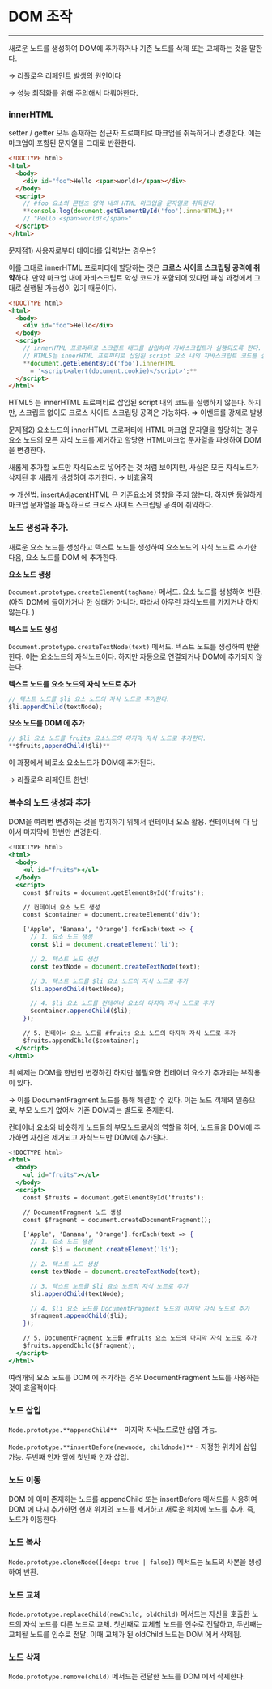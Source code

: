 # DOM 조작

---

새로운 노드를 생성하여 DOM에 추가하거나 기존 노드를 삭제 또는 교체하는 것을 말한다. 

→ 리플로우 리페인트 발생의 원인이다

→ 성능 최적화를 위해 주의해서 다뤄야한다.

### innerHTML

setter / getter 모두 존재하는 접근자 프로퍼티로 마크업을 취독하거나 변경한다. 얘는 마크업이 포함된 문자열을 그대로 반환한다. 

```html
<!DOCTYPE html>
<html>
  <body>
    <div id="foo">Hello <span>world!</span></div>
  </body>
  <script>
    // #foo 요소의 콘텐츠 영역 내의 HTML 마크업을 문자열로 취득한다.
    **console.log(document.getElementById('foo').innerHTML);**
    // "Hello <span>world!</span>"
  </script>
</html>
```

문제점1) 사용자로부터 데이터를 입력받는 경우는?

이를 그대로 innerHTML 프로퍼티에 할당하는 것은 **크로스 사이트 스크립팅 공격에 취약**하다. 만약 마크업 내에 자바스크립트 악성 코드가 포함되어 있다면 파싱 과정에서 그대로 실행될 가능성이 있기 때문이다. 

```html
<!DOCTYPE html>
<html>
  <body>
    <div id="foo">Hello</div>
  </body>
  <script>
    // innerHTML 프로퍼티로 스크립트 태그를 삽입하여 자바스크립트가 실행되도록 한다.
    // HTML5는 innerHTML 프로퍼티로 삽입된 script 요소 내의 자바스크립트 코드를 실행하지 않는다.
    **document.getElementById('foo').innerHTML
      = '<script>alert(document.cookie)</script>';**
  </script>
</html>
```

HTML5 는 innerHTML 프로퍼티로 삽입된 script 내의 코드를 실행하지 않는다. 하지만, 스크립트 없이도 크로스 사이트 스크립팅 공격은 가능하다. ⇒ 이벤트를 강제로 발생

문제점2) 요소노드의 innerHTML 프로퍼티에 HTML 마크업 문자열을 할당하는 경우 요소 노드의 모든 자식 노드를 제거하고 할당한 HTML마크업 문자열을 파싱하여 DOM을 변경한다.

새롭게 추가할 노드만 자식요소로 넣어주는 것 처럼 보이지만, 사실은 모든 자식노드가 삭제된 후 새롭게 생성하여 추가한다. → 비효율적

→ 개선법. insertAdjacentHTML 은 기존요소에 영향을 주지 않는다. 하지만 동일하게 마크업 문자열을 파싱하므로 크로스 사이트 스크립팅 공격에 취약하다.

### **노드 생성과 추가.**

새로운 요소 노드를 생성하고 텍스트 노드를 생성하여 요소노드의 자식 노드로 추가한 다음, 요소 노드를 DOM 에 추가한다. 

**요소 노드 생성**

`Document.prototype.createElement(tagName)` 메서드. 요소 노드를 생성하여 반환. (아직 DOM에 들어가거나 한 상태가 아니다. 따라서 아무런 자식노드를 가지거나 하지 않는다. )

**텍스트 노드 생성**             

`Document.prototype.createTextNode(text)` 메서드. 텍스트 노드를 생성하여 반환한다. 이는 요소노드의 자식노드이다. 하지만 자동으로 연결되거나 DOM에 추가되지 않는다.

**텍스트 노드를 요소 노드의 자식 노드로 추가**

```jsx
// 텍스트 노드를 $li 요소 노드의 자식 노드로 추가한다.
$li.appendChild(textNode);
```

**요소 노드를 DOM 에 추가**

```jsx
// $li 요소 노드를 fruits 요소노드의 마지막 자식 노드로 추가한다. 
**$fruits,appendChild($li)**
```

이 과정에서 비로소 요소노드가 DOM에 추가된다. 

→ 리플로우 리페인트 한번!

### 복수의 노드 생성과 추가

DOM을 여러번 변경하는 것을 방지하기 위해서 컨테이너 요소 활용. 컨테이너에 다 담아서 마지막에 한번만 변경한다.

```jsx
<!DOCTYPE html>
<html>
  <body>
    <ul id="fruits"></ul>
  </body>
  <script>
    const $fruits = document.getElementById('fruits');

    // 컨테이너 요소 노드 생성
    const $container = document.createElement('div');

    ['Apple', 'Banana', 'Orange'].forEach(text => {
      // 1. 요소 노드 생성
      const $li = document.createElement('li');

      // 2. 텍스트 노드 생성
      const textNode = document.createTextNode(text);

      // 3. 텍스트 노드를 $li 요소 노드의 자식 노드로 추가
      $li.appendChild(textNode);

      // 4. $li 요소 노드를 컨테이너 요소의 마지막 자식 노드로 추가
      $container.appendChild($li);
    });

    // 5. 컨테이너 요소 노드를 #fruits 요소 노드의 마지막 자식 노드로 추가
    $fruits.appendChild($container);
  </script>
</html>
```

위 예제는 DOM을 한번만 변경하긴 하지만 불필요한 컨테이너 요소가 추가되는 부작용이 있다. 

→ 이를 DocumentFragment 노드를 통해 해결할 수 있다. 이는 노드 객체의 일종으로, 부모 노드가 없어서 기존 DOM과는 별도로 존재한다.

컨테이너 요소와 비슷하게 노드들의 부모노드로서의 역할을 하며, 노드들을 DOM에 추가하면 자신은 제거되고 자식노드만 DOM에 추가된다. 

```jsx
<!DOCTYPE html>
<html>
  <body>
    <ul id="fruits"></ul>
  </body>
  <script>
    const $fruits = document.getElementById('fruits');

    // DocumentFragment 노드 생성
    const $fragment = document.createDocumentFragment();

    ['Apple', 'Banana', 'Orange'].forEach(text => {
      // 1. 요소 노드 생성
      const $li = document.createElement('li');

      // 2. 텍스트 노드 생성
      const textNode = document.createTextNode(text);

      // 3. 텍스트 노드를 $li 요소 노드의 자식 노드로 추가
      $li.appendChild(textNode);

      // 4. $li 요소 노드를 DocumentFragment 노드의 마지막 자식 노드로 추가
      $fragment.appendChild($li);
    });

    // 5. DocumentFragment 노드를 #fruits 요소 노드의 마지막 자식 노드로 추가
    $fruits.appendChild($fragment);
  </script>
</html>
```

여러개의 요소 노드를 DOM 에 추가하는 경우 DocumentFragment 노드를 사용하는 것이 효율적이다.

### **노드 삽입**

`Node.prototype.**appendChild**` - 마지막 자식노드로만 삽입 가능.

`Node.prototype.**insertBefore(newnode, childnode)**` - 지정한 위치에 삽입 가능. 두번째 인자 앞에 첫번째 인자 삽입. 

### **노드 이동**

DOM 에 이미 존재하는 노드를 appendChild 또는 insertBefore 메서드를 사용하여 DOM 에 다시 추가하면 현재 위치의 노드를 제거하고 새로운 위치에 노드를 추가. 즉, 노드가 이동한다. 

### 노드 복사

`Node.prototype.cloneNode([deep: true | false])` 메서드는 노드의 사본을 생성하여 반환.

### 노드 교체

`Node.prototype.replaceChild(newChild, oldChild)` 메서드는 자신을 호출한 노드의 자식 노드를 다른 노드로 교체. 첫번째로 교체할 노드를 인수로 전달하고, 두번째는 교체될 노드를 인수로 전달. 이때 교체가 된 oldChild 노드는 DOM 에서 삭제됨.

### 노드 삭제

`Node.prototype.remove(child)` 메서드는 전달한 노드를 DOM 에서 삭제한다.
